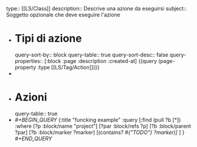 type:: [[LS/Class]]
description:: Descrive una azione da eseguirsi
subject:: Soggetto opzionale che deve eseguire l'azione

- # Tipi di azione
  query-sort-by:: block
  query-table:: true
  query-sort-desc:: false
  query-properties:: [:block :page :description :created-at]
  {{query (page-property :type [[LS/Tag/Action]])}}
-
- # Azioni
  query-table:: true
- *#+BEGIN_QUERY*
  {:title "funcking example"
    :query [:find (pull ?b [*])
            :where
            [?p :block/name "project"]
            [?par :block/refs ?p]
            [?b :block/parent ?par]
            [?b :block/marker ?marker]
            [(contains? *#{"TODO"} ?marker)]*
    ]
  }
  *#+END_QUERY*